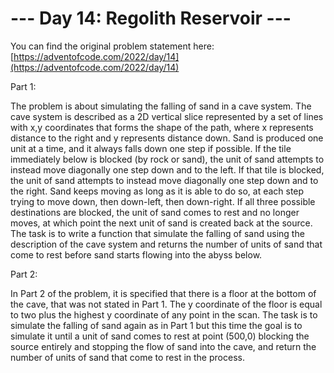 # --- Day 14: Regolith Reservoir ---


You can find the original problem statement here: [https://adventofcode.com/2022/day/14](https://adventofcode.com/2022/day/14)

Part 1:

The problem is about simulating the falling of sand in a cave system. The cave system is described as a 2D vertical slice represented by a set of lines with x,y coordinates that forms the shape of the path, where x represents distance to the right and y represents distance down. Sand is produced one unit at a time, and it always falls down one step if possible. If the tile immediately below is blocked (by rock or sand), the unit of sand attempts to instead move diagonally one step down and to the left. If that tile is blocked, the unit of sand attempts to instead move diagonally one step down and to the right. Sand keeps moving as long as it is able to do so, at each step trying to move down, then down-left, then down-right. If all three possible destinations are blocked, the unit of sand comes to rest and no longer moves, at which point the next unit of sand is created back at the source. The task is to write a function that simulate the falling of sand using the description of the cave system and returns the number of units of sand that come to rest before sand starts flowing into the abyss below.

Part 2:

In Part 2 of the problem, it is specified that there is a floor at the bottom of the cave, that was not stated in Part 1. The y coordinate of the floor is equal to two plus the highest y coordinate of any point in the scan. The task is to simulate the falling of sand again as in Part 1 but this time the goal is to simulate it until a unit of sand comes to rest at point (500,0) blocking the source entirely and stopping the flow of sand into the cave, and return the number of units of sand that come to rest in the process.

